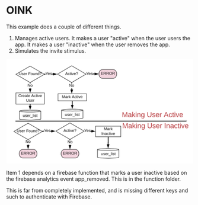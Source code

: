 # OINK

This example does a couple of different things. 

1) Manages active users. It makes a user "active" when the user users the app. It makes a user "inactive" when the user removes the app.
2) Simulates the invite stimulus.

![alt text](https://github.com/lab11/OINK/blob/master/examples/PaymentToy/assets/logic_diagram.png)

Item 1 depends on a firebase function that marks a user inactive based on the
firebase analytics event app_removed. This is in the function folder.

 
This is far from completely implemented, and is missing different keys and such to authenticate with Firebase. 



